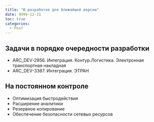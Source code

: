 ```yaml
---
title: "В разработке для ближайшей версии"
date: 9999-12-31
toc: true
categories:
  - Post
---
```


## Задачи в порядке очередности разработки
-   ARC_DEV-2956. Интеграция. Контур.Логистика. Электронная транспортная накладная
-   ARC_DEV-3387. Интеграция. ЭТРАН

## На постоянном контроле
-   Оптимизация быстродействия
-   Расширение аналитики
-   Резервное копирование
-   Обеспечение безопасности сетевых ресурсов
